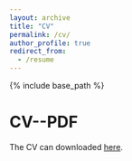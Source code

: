 ```yaml
---
layout: archive
title: "CV"
permalink: /cv/
author_profile: true
redirect_from:
  - /resume
---
```


{% include base_path %}

CV--PDF
======
The CV can downloaded [here](https://leowang1820.github.io/files/CV_CWangV3.pdf).
